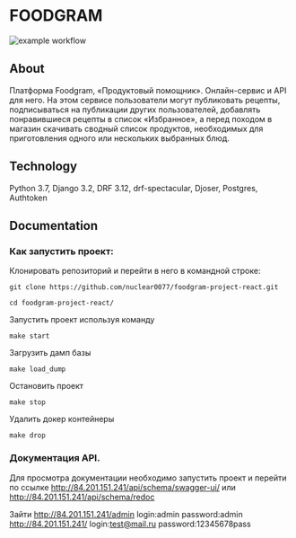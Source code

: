 # FOODGRAM
![example workflow](https://github.com/nuclear0077/foodgram-project-react/actions/workflows/foodgram_workflow.yml/badge.svg)
## About
Платформа Foodgram, «Продуктовый помощник». Онлайн-сервис и API для него. 
На этом сервисе пользователи могут публиковать рецепты, подписываться на публикации других пользователей, добавлять понравившиеся рецепты в список «Избранное», а перед походом в магазин скачивать сводный список продуктов, 
необходимых для приготовления одного или нескольких выбранных блюд.

## Technology
Python 3.7, Django 3.2, DRF 3.12, drf-spectacular, Djoser, Postgres, Authtoken

## Documentation

### Как запустить проект:

Клонировать репозиторий и перейти в него в командной строке:

```
git clone https://github.com/nuclear0077/foodgram-project-react.git
```

```
cd foodgram-project-react/
```

Запустить проект используя команду
```
make start
```

Загрузить дамп базы
```
make load_dump
```

Остановить проект
```
make stop
```

Удалить докер контейнеры
```
make drop
```

### Документация API.
Для просмотра документации необходимо запустить проект и перейти по ссылке http://84.201.151.241/api/schema/swagger-ui/ или http://84.201.151.241/api/schema/redoc


Зайти
http://84.201.151.241/admin
login:admin password:admin
http://84.201.151.241/
login:test@mail.ru password:12345678pass
